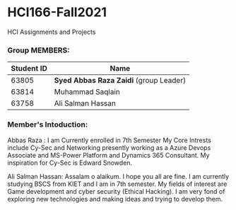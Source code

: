 # HCI166-Fall2021

HCI Assignments and Projects

### Group MEMBERS:

Student ID      |     Name
--------------- | -------------
   63805        | **Syed Abbas Raza Zaidi** (group Leader)
   63814        | Muhammad Saqlain
   63758        | Ali Salman Hassan

### Member's Intoduction:

Abbas Raza : I am Currently enrolled in 7th Semester My Core Intrests include Cy-Sec and Networking presently working as a Azure Devops Associate and MS-Power Platform and Dynamics 365 Consultant. My inspiration for Cy-Sec is Edward Snowden.

Ali Salman Hassan: Assalam o alaikum. I hope you all are fine. I am currently studying BSCS from KIET and I am in 7th semester. My fields of interest are Game development and cyber security (Ethical Hacking). I am very fond of exploring new technologies and making ideas and trying to develop them.
